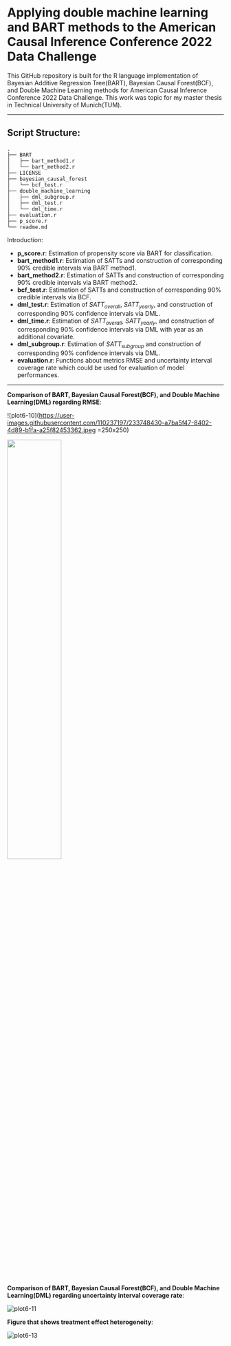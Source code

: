 # Applying double machine learning and BART methods to the American Causal Inference Conference 2022 Data Challenge

 This GitHub repository is built for the R language implementation of Bayesian Additive Regression Tree(BART), Bayesian Causal Forest(BCF), and Double Machine Learning methods for American Causal Inference Conference 2022 Data Challenge. This work was topic for my master thesis in Technical University of Munich(TUM). 
- - -
## Script Structure:

```
.
├── BART
│   ├── bart_method1.r
│   └── bart_method2.r
├── LICENSE
├── bayesian_causal_forest
│   └── bcf_test.r
├── double_machine_learning
│   ├── dml_subgroup.r
│   ├── dml_test.r
│   └── dml_time.r
├── evaluation.r
├── p_score.r
└── readme.md
```
Introduction:
- **p_score.r**:   Estimation of propensity score via BART for classification.
- **bart_method1.r**: Estimation of SATTs and construction of corresponding 90% credible intervals via BART method1.
- **bart_method2.r**: Estimation of SATTs and construction of corresponding 90% credible intervals via BART method2.
- **bcf_test.r**: Estimation of SATTs and construction of corresponding 90% credible intervals via BCF.
- **dml_test.r**: Estimation of $SATT_{overall}$, $SATT_{yearly}$,  and construction of corresponding 90% confidence intervals via DML.
- **dml_time.r**: Estimation of $SATT_{overall}$, $SATT_{yearly}$,  and construction of corresponding 90% confidence intervals via DML with year as an additional covariate.
- **dml_subgroup.r**: Estimation of $SATT_{subgroup}$ and construction of corresponding 90% confidence intervals via DML.
- **evaluation.r**: Functions about metrics RMSE and uncertainty interval coverage rate which could be used for evaluation of model performances.
---
**Comparison of BART, Bayesian Causal Forest(BCF), and Double Machine Learning(DML) regarding RMSE**:

![plot6-10](https://user-images.githubusercontent.com/110237197/233748430-a7ba5f47-8402-4d89-b1fa-a25f82453362.jpeg =250x250)

<img src="https://user-images.githubusercontent.com/110237197/233748430-a7ba5f47-8402-4d89-b1fa-a25f82453362.jpeg" width=50% height=50%>

**Comparison of BART, Bayesian Causal Forest(BCF), and Double Machine Learning(DML) regarding uncertainty interval coverage rate**:


![plot6-11](https://user-images.githubusercontent.com/110237197/233748253-aad76bfd-16e7-4dca-8e91-9fada30aa084.jpeg)

**Figure that shows treatment effect heterogeneity**:

![plot6-13](https://user-images.githubusercontent.com/110237197/233748358-f7ab8f16-fb21-4ff0-a820-b6c3fbf21b8c.jpeg)

